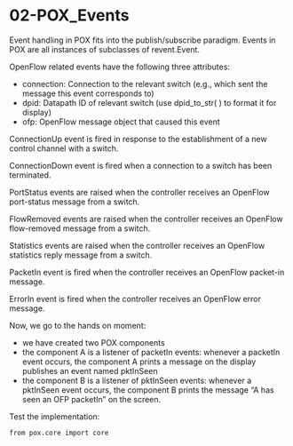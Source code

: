 # 02-POX_Events

Event handling in POX fits into the publish/subscribe paradigm.
Events in POX are all instances of subclasses of revent.Event.

OpenFlow related events have the following three attributes:
* connection: Connection to the relevant switch (e.g., which sent the message this event corresponds to)
* dpid: Datapath ID of relevant switch (use dpid_to_str( )
to format it for display)
* ofp: OpenFlow message object that caused this event

ConnectionUp event is fired in response to the establishment of a new control channel with a switch.

ConnectionDown event is fired when a connection to a switch has been
terminated.

PortStatus events are raised when the controller receives an OpenFlow port-status message from a switch.

FlowRemoved events are raised when the controller receives an OpenFlow flow-removed message from a switch.

Statistics events are raised when the controller receives an OpenFlow statistics reply message from a switch.

PacketIn event is fired when the controller receives an OpenFlow packet-in message.

ErrorIn event is fired when the controller receives an OpenFlow error message.


Now, we go to the hands on moment:
* we have created two POX components
* the component A is a listener of packetIn events: whenever a packetIn event occurs, the component A prints a message on the display publishes an event named pktInSeen
* the component B is a listener of pktInSeen events: whenever a pktInSeen event occurs, the component B prints the message “A has seen an OFP packetIn” on the screen.

Test the implementation:




 
```from pox.core import core```
